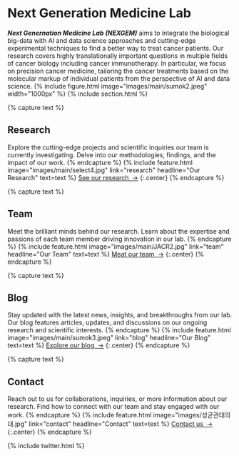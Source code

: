 ---
---

# **Next Generation Medicine Lab**
***Next Genernation Medicine Lab (NEXGEM)*** aims to integrate the biological big-data with AI and data science approaches and cutting-edge experimental techniques to find a better way to treat cancer patients. Our research covers highly translationally important questions in multiple fields of cancer biology including cancer immunotherapy. In particular, we focus on precision cancer medicine, tailoring the cancer treatments based on the molecular markup of individual patients from the perspective of AI and data science.
{% include figure.html image="images/main/sumok2.jpeg" width="1000px" %}
{% include section.html %}

{% capture text %}
## **Research**
Explore the cutting-edge projects and scientific inquiries our team is currently investigating. Delve into our methodologies, findings, and the impact of our work.
{% endcapture %}
{%  include feature.html image="images/main/select4.jpg" link="research" headline="Our Research" text=text %}
[See our research &nbsp;→](research)
{:.center}
{% endcapture %}

{% capture text %}
## **Team**
Meet the brilliant minds behind our research. Learn about the expertise and passions of each team member driving innovation in our lab.
{% endcapture %}
{% include feature.html image="images/main/JACR2.jpg" link="team" headline="Our Team" text=text %}
[Meat our team &nbsp;→](team)
{:.center}
{% endcapture %}

{% capture text %}
## **Blog**
Stay updated with the latest news, insights, and breakthroughs from our lab. Our blog features articles, updates, and discussions on our ongoing research and scientific interests.
{% endcapture %}
{% include feature.html image="images/main/sumok3.jpeg" link="blog" headline="Our Blog" text=text %}
[Explore our blog &nbsp;→](blog)
{:.center}
{% endcapture %}

{% capture text %}
## **Contact**
Reach out to us for collaborations, inquiries, or more information about our research. Find how to connect with our team and stay engaged with our work.
{% endcapture %}
{% include feature.html image="images/성균관대의대.jpg" link="contact" headline="Contact" text=text %}
[Contact us &nbsp;→](contact)
{:.center}
{% endcapture %}

{% include twitter.html %}
